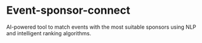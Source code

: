 # Event-sponsor-connect
AI-powered tool to match events with the most suitable sponsors using NLP and intelligent ranking algorithms.

